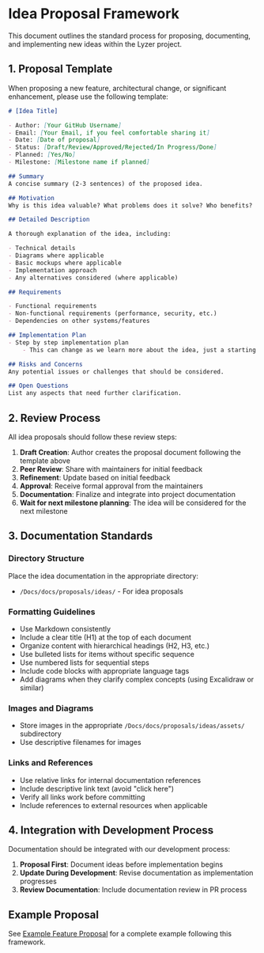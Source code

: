 # Idea Proposal Framework

This document outlines the standard process for proposing, documenting, and implementing new ideas within the Lyzer project.

## 1. Proposal Template

When proposing a new feature, architectural change, or significant enhancement, please use the following template:

```markdown
# [Idea Title]

- Author: [Your GitHub Username]
- Email: [Your Email, if you feel comfortable sharing it]
- Date: [Date of proposal]
- Status: [Draft/Review/Approved/Rejected/In Progress/Done]
- Planned: [Yes/No]
- Milestone: [Milestone name if planned]

## Summary
A concise summary (2-3 sentences) of the proposed idea.

## Motivation
Why is this idea valuable? What problems does it solve? Who benefits?

## Detailed Description

A thorough explanation of the idea, including:

- Technical details
- Diagrams where applicable
- Basic mockups where applicable
- Implementation approach
- Any alternatives considered (where applicable)

## Requirements

- Functional requirements
- Non-functional requirements (performance, security, etc.)
- Dependencies on other systems/features

## Implementation Plan
- Step by step implementation plan
    - This can change as we learn more about the idea, just a starting point

## Risks and Concerns
Any potential issues or challenges that should be considered.

## Open Questions
List any aspects that need further clarification.
```

## 2. Review Process

All idea proposals should follow these review steps:

1. **Draft Creation**: Author creates the proposal document following the template above
2. **Peer Review**: Share with maintainers for initial feedback
3. **Refinement**: Update based on initial feedback
4. **Approval**: Receive formal approval from the maintainers
5. **Documentation**: Finalize and integrate into project documentation
6. **Wait for next milestone planning**: The idea will be considered for the next milestone

## 3. Documentation Standards

### Directory Structure

Place the idea documentation in the appropriate directory:

- `/Docs/docs/proposals/ideas/` - For idea proposals

### Formatting Guidelines

- Use Markdown consistently
- Include a clear title (H1) at the top of each document
- Organize content with hierarchical headings (H2, H3, etc.)
- Use bulleted lists for items without specific sequence
- Use numbered lists for sequential steps
- Include code blocks with appropriate language tags
- Add diagrams when they clarify complex concepts (using Excalidraw or similar)

### Images and Diagrams

- Store images in the appropriate `/Docs/docs/proposals/ideas/assets/` subdirectory
- Use descriptive filenames for images

### Links and References

- Use relative links for internal documentation references
- Include descriptive link text (avoid "click here")
- Verify all links work before committing
- Include references to external resources when applicable

## 4. Integration with Development Process

Documentation should be integrated with our development process:

1. **Proposal First**: Document ideas before implementation begins
2. **Update During Development**: Revise documentation as implementation progresses
3. **Review Documentation**: Include documentation review in PR process

## Example Proposal

See [Example Feature Proposal](../examples/example-idea-proposal.md) for a complete example following this framework.
